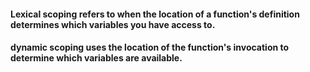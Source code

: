 #### Lexical scoping refers to when the location of a function's definition determines which variables you have access to.
#### dynamic scoping uses the location of the function's invocation to determine which variables are available.

